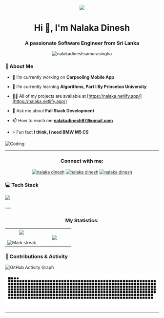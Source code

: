 <p align="center" ><img  src = "https://github.com/7oSkaaa/7oSkaaa/blob/main/Images/about_me.gif?raw=true" width = 100px></p>
<h1 align="center">Hi 👋, I'm Nalaka Dinesh</h1>
<h3 align="center">A passionate Software Engineer from Sri Lanka</h3>


<p align="center"> <img src="https://komarev.com/ghpvc/?username=nalakadineshsamarasingha&label=Profile%20views&color=0e75b6&style=flat" alt="nalakadineshsamarasingha" /> </p>

### 🧠 About Me

- 🔭 I’m currently working on **Carpooling Mobile App**

- 🌱 I’m currently learning **Algorithms, Part I By Princeton University**

- 👨‍💻 All of my projects are available at [https://nalaka.netlify.app/](https://nalaka.netlify.app/)

- 💬 Ask me about **Full Stack Development**

- 📫 How to reach me **nalakadinesh97@gmail.com**

- ⚡ Fun fact **I think, I need BMW M5 CS**

</td>
<td width="50%" align="center">

  <img align="center" alt="Coding" width="450" src="https://repository-images.githubusercontent.com/588181932/e36ec678-7984-4cdd-8e4c-a3932772ff8e">

  
  </td>
</tr>
</table>

---

<h3 align="center">Connect with me:</h3>
<p align="center">
<a href="https://linkedin.com/in/nalaka dinesh" target="blank"><img align="center" src="https://raw.githubusercontent.com/rahuldkjain/github-profile-readme-generator/master/src/images/icons/Social/linked-in-alt.svg" alt="nalaka dinesh" height="30" width="40" /></a>
<a href="https://fb.com/nalaka dinesh" target="blank"><img align="center" src="https://raw.githubusercontent.com/rahuldkjain/github-profile-readme-generator/master/src/images/icons/Social/facebook.svg" alt="nalaka dinesh" height="30" width="40" /></a>
<a href="https://www.leetcode.com/nalaka dinesh" target="blank"><img align="center" src="https://raw.githubusercontent.com/rahuldkjain/github-profile-readme-generator/master/src/images/icons/Social/leet-code.svg" alt="nalaka dinesh" height="30" width="40" /></a>
</p>

### 💻 Tech Stack

<p align="left">
  <img src="https://skillicons.dev/icons?i=react,nodejs,flutter,python,mongodb,mysql,ballerina,js,ts,git,github" />
</p>
---

<h3 align="center">My Statistics:</h3>
<p align="center">
<table align="center">
<tr border="none">
<td width="50%" align="center">
  
  <img  align="center"  src="https://github-readme-stats.vercel.app/api?username=nalakadineshsamarasingha&theme=dark&show_icons=true&count_private=true" />
  <br></br>
  <img  title="🔥 Get streak stats for your profile at git.io/streak-stats" alt="Mark streak" src="https://github-readme-streak-stats.herokuapp.com/?user=nalakadineshsamarasingha&theme=dark&hide_border=false" /> 
</td>
<td width="50%" align="center">

  <img  align="center"  src="https://github-readme-stats.anuraghazra1.vercel.app/api/top-langs/?username=nalakadineshsamarasingha&theme=dark&hide_border=false&no-bg=true&no-frame=true&langs_count=10"/>
  
  </td>
</tr>
</table>

### 🚀 Contributions & Activity

![GitHub Activity Graph](https://github-readme-activity-graph.vercel.app/graph?username=NalakaDineshSamarasingha&theme=github-compact)

<picture>
  <source media="(prefers-color-scheme: dark)" srcset="https://raw.githubusercontent.com/NalakaDineshSamarasingha/nalakadineshsamarasingha/output/github-snake-dark.svg" />
  <source media="(prefers-color-scheme: light)" srcset="https://raw.githubusercontent.com/NalakaDineshSamarasingha/nalakadineshsamarasingha/output/github-snake.svg" />
  <img alt="github-snake" src="https://raw.githubusercontent.com/NalakaDineshSamarasingha/nalakadineshsamarasingha/output/github-snake.svg" />
</picture>

---

